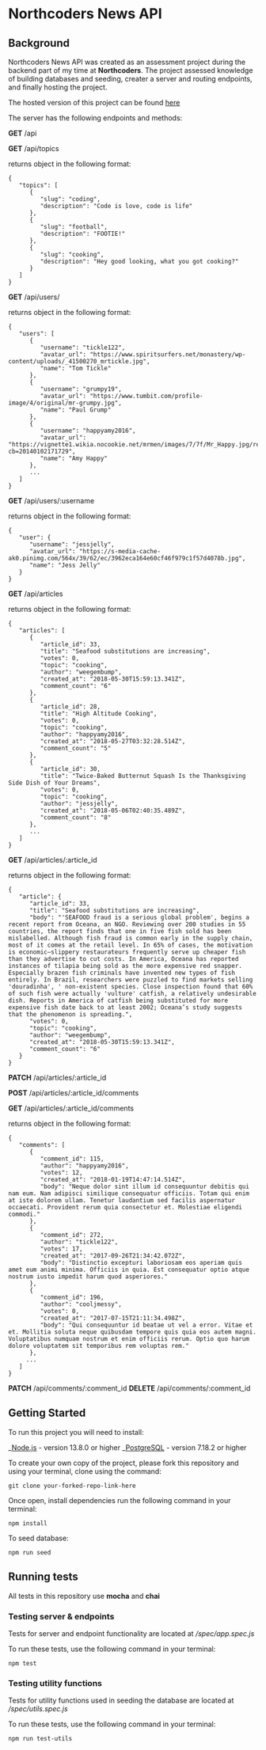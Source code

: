 # Northcoders News API

## Background

Northcoders News API was created as an assessment project during the backend part of my time at **Northcoders**. The project assessed knowledge of building databases and seeding, creater a server and routing endpoints, and finally hosting the project.

The hosted version of this project can be found [here](https://hm-nc-news-app.herokuapp.com/api/)

The server has the following endpoints and methods:

**GET** /api

**GET** /api/topics

returns object in the following format:

```
{
   "topics": [
      {
         "slug": "coding",
         "description": "Code is love, code is life"
      },
      {
         "slug": "football",
         "description": "FOOTIE!"
      },
      {
         "slug": "cooking",
         "description": "Hey good looking, what you got cooking?"
      }
   ]
}
```

**GET** /api/users/

returns object in the following format:

```
{
   "users": [
      {
         "username": "tickle122",
         "avatar_url": "https://www.spiritsurfers.net/monastery/wp-content/uploads/_41500270_mrtickle.jpg",
         "name": "Tom Tickle"
      },
      {
         "username": "grumpy19",
         "avatar_url": "https://www.tumbit.com/profile-image/4/original/mr-grumpy.jpg",
         "name": "Paul Grump"
      },
      {
         "username": "happyamy2016",
         "avatar_url": "https://vignette1.wikia.nocookie.net/mrmen/images/7/7f/Mr_Happy.jpg/revision/latest?cb=20140102171729",
         "name": "Amy Happy"
      },
      ...
   ]
}
```

**GET** /api/users/:username

returns object in the following format:

```
{
   "user": {
      "username": "jessjelly",
      "avatar_url": "https://s-media-cache-ak0.pinimg.com/564x/39/62/ec/3962eca164e60cf46f979c1f57d4078b.jpg",
      "name": "Jess Jelly"
   }
}
```

**GET** /api/articles

returns object in the following format:

```
{
   "articles": [
      {
         "article_id": 33,
         "title": "Seafood substitutions are increasing",
         "votes": 0,
         "topic": "cooking",
         "author": "weegembump",
         "created_at": "2018-05-30T15:59:13.341Z",
         "comment_count": "6"
      },
      {
         "article_id": 28,
         "title": "High Altitude Cooking",
         "votes": 0,
         "topic": "cooking",
         "author": "happyamy2016",
         "created_at": "2018-05-27T03:32:28.514Z",
         "comment_count": "5"
      },
      {
         "article_id": 30,
         "title": "Twice-Baked Butternut Squash Is the Thanksgiving Side Dish of Your Dreams",
         "votes": 0,
         "topic": "cooking",
         "author": "jessjelly",
         "created_at": "2018-05-06T02:40:35.489Z",
         "comment_count": "8"
      },
      ...
   ]
}
```

**GET** /api/articles/:article_id

returns object in the following format:

```
{
   "article": {
      "article_id": 33,
      "title": "Seafood substitutions are increasing",
      "body": "'SEAFOOD fraud is a serious global problem', begins a recent report from Oceana, an NGO. Reviewing over 200 studies in 55 countries, the report finds that one in five fish sold has been mislabelled. Although fish fraud is common early in the supply chain, most of it comes at the retail level. In 65% of cases, the motivation is economic—slippery restaurateurs frequently serve up cheaper fish than they advertise to cut costs. In America, Oceana has reported instances of tilapia being sold as the more expensive red snapper. Especially brazen fish criminals have invented new types of fish entirely. In Brazil, researchers were puzzled to find markets selling 'douradinha', ' non-existent species. Close inspection found that 60% of such fish were actually 'vulture' catfish, a relatively undesirable dish. Reports in America of catfish being substituted for more expensive fish date back to at least 2002; Oceana’s study suggests that the phenomenon is spreading.",
      "votes": 0,
      "topic": "cooking",
      "author": "weegembump",
      "created_at": "2018-05-30T15:59:13.341Z",
      "comment_count": "6"
   }
}
```

**PATCH** /api/articles/:article_id

**POST** /api/articles/:article_id/comments

**GET** /api/articles/:article_id/comments

returns object in the following format:

```
{
   "comments": [
      {
         "comment_id": 115,
         "author": "happyamy2016",
         "votes": 12,
         "created_at": "2018-01-19T14:47:14.514Z",
         "body": "Neque dolor sint illum id consequuntur debitis qui nam eum. Nam adipisci similique consequatur officiis. Totam qui enim at iste dolorem ullam. Tenetur laudantium sed facilis aspernatur occaecati. Provident rerum quia consectetur et. Molestiae eligendi commodi."
      },
      {
         "comment_id": 272,
         "author": "tickle122",
         "votes": 17,
         "created_at": "2017-09-26T21:34:42.072Z",
         "body": "Distinctio excepturi laboriosam eos aperiam quis amet eum animi minima. Officiis in quia. Est consequatur optio atque nostrum iusto impedit harum quod asperiores."
      },
      {
         "comment_id": 196,
         "author": "cooljmessy",
         "votes": 0,
         "created_at": "2017-07-15T21:11:34.498Z",
         "body": "Qui consequuntur id beatae ut vel a error. Vitae et et. Mollitia soluta neque quibusdam tempore quis quia eos autem magni. Voluptatibus numquam nostrum et enim officiis rerum. Optio quo harum dolore voluptatem sit temporibus rem voluptas rem."
      },
     ...
   ]
}
```

**PATCH** /api/comments/:comment_id
**DELETE** /api/comments/:comment_id

## Getting Started

To run this project you will need to install:

_[Node.js](https://nodejs.org/en/download/) - version 13.8.0 or higher
_[PostgreSQL](https://www.postgresql.org/download/) - version 7.18.2 or higher

To create your own copy of the project, please fork this repository and using your terminal, clone using the command:

```
git clone your-forked-repo-link-here
```

Once open, install dependencies run the following command in your terminal:

```
npm install
```

To seed database:

```
npm run seed
```

## Running tests

All tests in this repository use **mocha** and **chai**

### Testing server & endpoints

Tests for server and endpoint functionality are located at _/spec/app.spec.js_

To run these tests, use the following command in your terminal:

```
npm test
```

### Testing utility functions

Tests for utility functions used in seeding the database are located at _/spec/utils.spec.js_

To run these tests, use the following command in your terminal:

```
npm run test-utils
```
